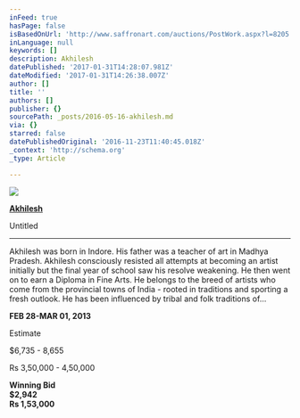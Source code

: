 ```yaml
---
inFeed: true
hasPage: false
isBasedOnUrl: 'http://www.saffronart.com/auctions/PostWork.aspx?l=8205'
inLanguage: null
keywords: []
description: Akhilesh
datePublished: '2017-01-31T14:28:07.981Z'
dateModified: '2017-01-31T14:26:38.007Z'
author: []
title: ''
authors: []
publisher: {}
sourcePath: _posts/2016-05-16-akhilesh.md
via: {}
starred: false
datePublishedOriginal: '2016-11-23T11:40:45.018Z'
_context: 'http://schema.org'
_type: Article

---
```

![](http://mediacloud.saffronart.com/auctions/2013/febabsauc/akhilesh_1302abs_09169_big.jpg)

**[Akhilesh][0]**

Untitled

****

Akhilesh was born in Indore. His father was a teacher of art in Madhya Pradesh. Akhilesh consciously resisted all attempts at becoming an artist initially but the final year of school saw his resolve weakening. He then went on to earn a Diploma in Fine Arts. He belongs to the breed of artists who come from the provincial towns of India - rooted in traditions and sporting a fresh outlook. He has been influenced by tribal and folk traditions of...

**FEB 28-MAR 01, 2013**  

Estimate

$6,735 - 8,655

Rs 3,50,000 - 4,50,000

**Winning Bid**  
**$2,942  
Rs 1,53,000**

[0]: http://www.saffronart.com/auctions/DefaultController.aspx?pt=2&eid=3574&sf=QXJ0aXN0SWQ9MjA1-A%2bQy3iZ5JII%3d